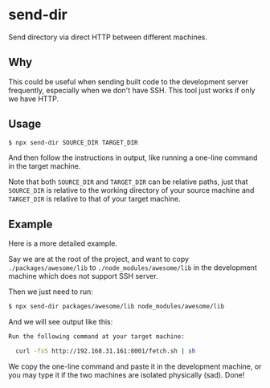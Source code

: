 # send-dir

Send directory via direct HTTP between different machines.

## Why

This could be useful when sending built code to the development server frequently, especially when we don't have SSH. This tool just works if only we have HTTP.

## Usage

```bash
$ npx send-dir SOURCE_DIR TARGET_DIR
```

And then follow the instructions in output, like running a one-line command in the target machine.

Note that both `SOURCE_DIR` and `TARGET_DIR` can be relative paths, just that `SOURCE_DIR` is relative to the working directory of your source machine and `TARGET_DIR` is relative to that of your target machine.

## Example

Here is a more detailed example.

Say we are at the root of the project, and want to copy `./packages/awesome/lib` to `./node_modules/awesome/lib` in the development machine which does not support SSH server.

Then we just need to run:

```bash
$ npx send-dir packages/awesome/lib node_modules/awesome/lib
```

And we will see output like this:

```bash
Run the following command at your target machine:

  curl -fsS http://192.168.31.161:8001/fetch.sh | sh
```

We copy the one-line command and paste it in the development machine, or you may type it if the two machines are isolated physically (sad). Done!
